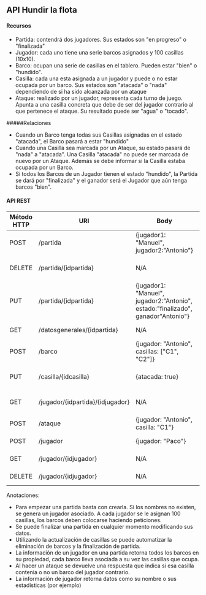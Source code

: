 ## API Hundir la flota
#### Recursos
- Partida: contendrá dos jugadores. Sus estados son "en progreso" o "finalizada"
- Jugador: cada uno tiene una serie barcos asignados y 100 casillas (10x10).
- Barco: ocupan una serie de casillas en el tablero. Pueden estar "bien" o "hundido".
- Casilla: cada una esta asignada a un jugador y puede o no estar ocupada por un barco. Sus estados son "atacada" o "nada" dependiendo de si ha sido alcanzada por un ataque
- Ataque: realizado por un jugador, representa cada turno de juego. Apunta a una casilla concreta que debe de ser del jugador contrario al que pertenece el ataque. Su resultado puede ser "agua" o "tocado".

#####Relaciones
- Cuando un Barco tenga todas sus Casillas asignadas en el estado "atacada", el Barco pasará a estar "hundido"
- Cuando una Casilla sea marcada por un Ataque, su estado pasará de "nada" a "atacada". Una Casilla "atacada" no puede ser marcada de nuevo por un Ataque. Además se debe informar si la Casilla estaba ocupada por un Barco.
- Si todos los Barcos de un Jugador tienen el estado "hundido", la Partida se dará por "finalizada" y el ganador será el Jugador que aún tenga barcos "bien".

#### API REST

| Método HTTP  | URI  | Body  | Respuesta |
| ------------ | ------------ | ------------ | ------------ |
| POST  | /partida   | {jugador1: "Manuel", jugador2:"Antonio"}  |200 OK, 400 BR |
| DELETE  | /partida/{idpartida}  | N/A |200OK, 404 NF, 400 BR |
| PUT  | /partida/{idpartida}  | {jugador1: "Manuel", jugador2:"Antonio", estado:"finalizado", ganador"Antonio"}  |200OK, 404 NF, 400 BR |
| GET  | /datosgenerales/{idpartida}  |  N/A |200OK, 404 NF |
| POST  | /barco  | {jugador: "Antonio", casillas: ["C1", "C2"]}  |200OK, 400 BR |
| PUT  | /casilla/{idcasilla}  | {atacada: true}  |200OK, 404 NF, 400 BR |
| GET  | /jugador/{idpartida}/{idjugador}  | N/A  |200OK, 404 NF, 404 NF |
| POST  | /ataque  | {jugador: "Antonio", casilla: "C1"}  | 200OK, 400 BR |
| POST  | /jugador  | {jugador: "Paco"}  | 200OK, 400 BR |
| GET  | /jugador/{idjugador}  | N/A  | 200OK, 404 NF |
| DELETE  | /jugador/{idjugador}  | N/A  | 200OK, 404 NF |

Anotaciones:
- Para empezar una partida basta con crearla. Si los nombres no existen, se genera un jugador asociado. A cada jugador se le asignan 100 casillas, los barcos deben colocarse haciendo peticiones.
- Se puede finalizar una partida en cualquier momento modificando sus datos.
- Utilizando la actualización de casillas se puede automatizar la eliminación de barcos y la finalización de partida.
- La información de un jugador en una partida retorna todos los barcos en su propiedad, cada barco lleva asociada a su vez las casillas que ocupa.
- Al hacer un ataque se devuelve una respuesta que indica si esa casilla contenia o no un barco del jugador contrario.
- La información de jugador retorna datos como su nombre o sus estadísticas (por ejemplo)